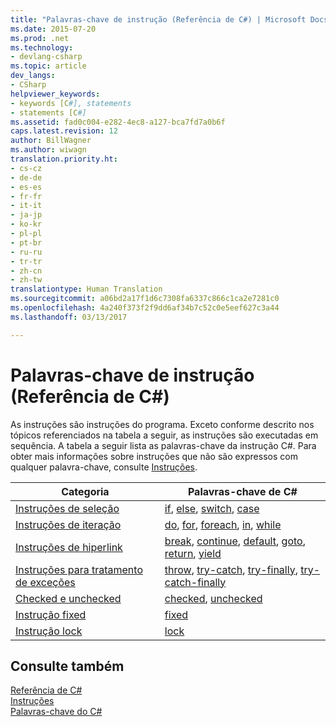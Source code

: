 ```yaml
---
title: "Palavras-chave de instrução (Referência de C#) | Microsoft Docs"
ms.date: 2015-07-20
ms.prod: .net
ms.technology:
- devlang-csharp
ms.topic: article
dev_langs:
- CSharp
helpviewer_keywords:
- keywords [C#], statements
- statements [C#]
ms.assetid: fad0c004-e282-4ec8-a127-bca7fd7a0b6f
caps.latest.revision: 12
author: BillWagner
ms.author: wiwagn
translation.priority.ht:
- cs-cz
- de-de
- es-es
- fr-fr
- it-it
- ja-jp
- ko-kr
- pl-pl
- pt-br
- ru-ru
- tr-tr
- zh-cn
- zh-tw
translationtype: Human Translation
ms.sourcegitcommit: a06bd2a17f1d6c7308fa6337c866c1ca2e7281c0
ms.openlocfilehash: 4a240f373f2f9dd6af34b7c52c0e5eef627c3a44
ms.lasthandoff: 03/13/2017

---
```

# <a name="statement-keywords-c-reference"></a>Palavras-chave de instrução (Referência de C#)
As instruções são instruções do programa. Exceto conforme descrito nos tópicos referenciados na tabela a seguir, as instruções são executadas em sequência. A tabela a seguir lista as palavras-chave da instrução C#. Para obter mais informações sobre instruções que não são expressos com qualquer palavra-chave, consulte [Instruções](../../../csharp/programming-guide/statements-expressions-operators/statements.md).  
  
|Categoria|Palavras-chave de C#|  
|--------------|------------------|  
|[Instruções de seleção](../../../csharp/language-reference/keywords/selection-statements.md)|[if](../../../csharp/language-reference/keywords/if-else.md), [else](../../../csharp/language-reference/keywords/if-else.md), [switch](../../../csharp/language-reference/keywords/switch.md), [case](../../../csharp/language-reference/keywords/switch.md)|  
|[Instruções de iteração](../../../csharp/language-reference/keywords/iteration-statements.md)|[do](../../../csharp/language-reference/keywords/do.md), [for](../../../csharp/language-reference/keywords/for.md), [foreach](../../../csharp/language-reference/keywords/foreach-in.md), [in](../../../csharp/language-reference/keywords/foreach-in.md), [while](../../../csharp/language-reference/keywords/while.md)|  
|[Instruções de hiperlink](../../../csharp/language-reference/keywords/jump-statements.md)|[break](../../../csharp/language-reference/keywords/break.md), [continue](../../../csharp/language-reference/keywords/continue.md), [default](../../../csharp/language-reference/keywords/switch.md), [goto](../../../csharp/language-reference/keywords/goto.md), [return](../../../csharp/language-reference/keywords/return.md), [yield](../../../csharp/language-reference/keywords/yield.md)|  
|[Instruções para tratamento de exceções](../../../csharp/language-reference/keywords/exception-handling-statements.md)|[throw](../../../csharp/language-reference/keywords/throw.md), [try-catch](../../../csharp/language-reference/keywords/try-catch.md), [try-finally](../../../csharp/language-reference/keywords/try-finally.md), [try-catch-finally](../../../csharp/language-reference/keywords/try-catch-finally.md)|  
|[Checked e unchecked](../../../csharp/language-reference/keywords/checked-and-unchecked.md)|[checked](../../../csharp/language-reference/keywords/checked.md), [unchecked](../../../csharp/language-reference/keywords/unchecked.md)|  
[Instrução fixed](../../../csharp/language-reference/keywords/fixed-statement.md)|[fixed](../../../csharp/language-reference/keywords/fixed-statement.md)|  
|[Instrução lock](../../../csharp/language-reference/keywords/lock-statement.md)|[lock](../../../csharp/language-reference/keywords/lock-statement.md)|  
  
## <a name="see-also"></a>Consulte também  
 [Referência de C#](../../../csharp/language-reference/index.md)   
 [Instruções](../../../csharp/programming-guide/statements-expressions-operators/statements.md)   
 [Palavras-chave do C#](../../../csharp/language-reference/keywords/index.md)
